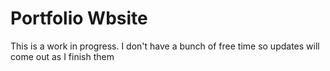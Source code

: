 # Portfolio Wbsite

This is a work in progress. I don't have a bunch of free time so updates will come out as I finish them
